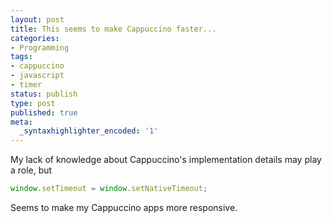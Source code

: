 ```yaml
---
layout: post
title: This seems to make Cappuccino faster...
categories:
- Programming
tags:
- cappuccino
- javascript
- timer
status: publish
type: post
published: true
meta:
  _syntaxhighlighter_encoded: '1'
---
```

My lack of knowledge about Cappuccino's implementation details may play a role, but

``` javascript
window.setTimeout = window.setNativeTimeout;
```

Seems to make my Cappuccino apps more responsive.

